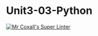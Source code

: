 # Unit3-03-Python
[![Mr Coxall's Super Linter](https://github.com/ICS3UC-Programming-ChanellaK/Unit3-03-Python/workflows/Mr%20Coxall's%20Super%20Linter/badge.svg)](https://github.com/ICS3UC-Programming-ChanellaK/Unit3-03-Python/actions/)
